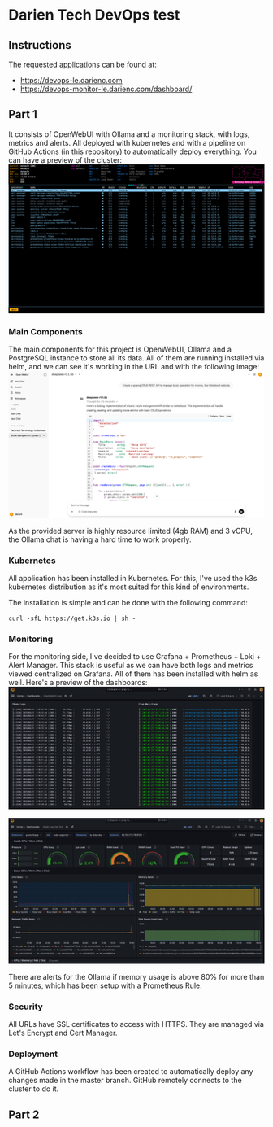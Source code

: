 # Darien Tech DevOps test

## Instructions
The requested applications can be found at:
* https://devops-le.darienc.com
* https://devops-monitor-le.darienc.com/dashboard/

## Part 1
It consists of OpenWebUI with Ollama and a monitoring stack, with logs, metrics and alerts. All deployed with kubernetes and with a pipeline on GitHub Actions (in this repository) to automatically deploy everything. You can have a preview of the cluster:
![k9s](imgs/k9s.png)

### Main Components
The main components for this project is OpenWebUI, Ollama and a PostgreSQL instance to store all its data. All of them are running installed via helm, and we can see it's working in the URL and with the following image:
![openwebui](imgs/openwebui.png)

As the provided server is highly resource limited (4gb RAM) and 3 vCPU, the Ollama chat is having a hard time to work properly.

### Kubernetes
All application has been installed in Kubernetes. For this, I've used the k3s kubernetes distribution as it's most suited for this kind of environments.

The installation is simple and can be done with the following command:
```
curl -sfL https://get.k3s.io | sh -
```

### Monitoring
For the monitoring side, I've decided to use Grafana + Prometheus + Loki + Alert Manager. This stack is useful as we can have both logs and metrics viewed centralized on Grafana. All of them has been installed with helm as well. Here's a preview of the dashboards:
![dash-logs](imgs/dash-logs.png)

![dash-node-exporter](imgs/dash-node-exporter.png)

There are alerts for the Ollama if memory usage is above 80% for more than 5 minutes, which has been setup with a Prometheus Rule.

### Security
All URLs have SSL certificates to access with HTTPS. They are managed via Let's Encrypt and Cert Manager.

### Deployment
A GitHub Actions workflow has been created to automatically deploy any changes made in the master branch. GitHub remotely connects to the cluster to do it.


## Part 2
